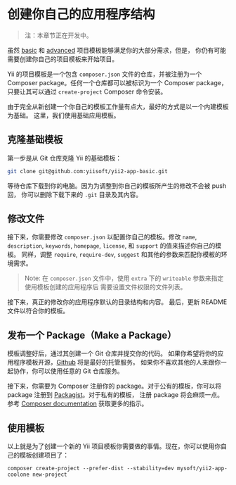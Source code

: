 创建你自己的应用程序结构
=======================

> 注：本章节正在开发中。

虽然 [basic](https://github.com/yiisoft/yii2-app-basic) 和 [advanced](https://github.com/yiisoft/yii2-app-advanced) 
项目模板能够满足你的大部分需求，但是，
你仍有可能需要创建你自己的项目模板来开始项目。

Yii 的项目模板是一个包含 `composer.json` 文件的仓库，并被注册为一个 Composer package。任何一个仓库都可以被标识为一个 Composer package，
只要让其可以通过 `create-project` Composer 命令安装。

由于完全从新创建一个你自己的模板工作量有点大，最好的方式是以一个内建模板为基础。
这里，我们使用基础应用模板。

克隆基础模板
------------

第一步是从 Git 仓库克隆 Yii 的基础模板：

```bash
git clone git@github.com:yiisoft/yii2-app-basic.git
```

等待仓库下载到你的电脑。因为为调整到你自己的模板所产生的修改不会被 push 回，
你可以删除下载下来的 `.git` 目录及其内容。

修改文件
--------

接下来，你需要修改 `composer.json` 以配置你自己的模板。修改 `name`, `description`, `keywords`, `homepage`, `license`, 和 `support` 的值来描述你自己的模板。
同样，调整 `require`, `require-dev`, `suggest`
和其他的参数来匹配你模板的环境需求。

> Note: 在 `composer.json` 文件中，使用 `extra` 下的 `writeable` 参数来指定使用模板创建的应用程序后
> 需要设置文件权限的文件列表。

接下来，真正的修改你的应用程序默认的目录结构和内容。
最后，更新 README 文件以符合你的模板。

发布一个 Package（Make a Package）
--------------------------------

模板调整好后，通过其创建一个 Git 仓库并提交你的代码。
如果你希望将你的应用程序模板开源，[Github](https://github.com) 将是最好的托管服务。
如果你不喜欢其他的人来跟你一起协作，你可以使用任意的 Git 仓库服务。

接下来，你需要为 Composer 注册你的 package。对于公有的模板，你可以将 package 注册到 [Packagist](https://packagist.org/)。对于私有的模板，
注册 package 将会麻烦一点。
参考 [Composer documentation](https://getcomposer.org/doc/05-repositories.md#hosting-your-own) 获取更多的指示。

使用模板
-------

以上就是为了创建一个新的 Yii 项目模板你需要做的事情。现在，你可以使用你自己的模板创建项目了：

```
composer create-project --prefer-dist --stability=dev mysoft/yii2-app-coolone new-project
```
